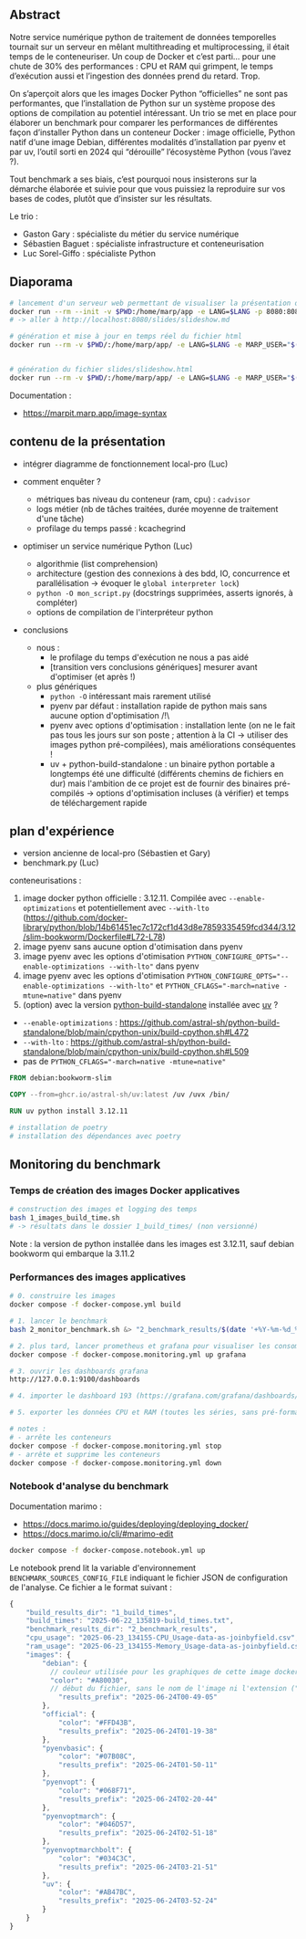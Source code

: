 ## Abstract

Notre service numérique python de traitement de données temporelles tournait sur un serveur en mêlant multithreading et multiprocessing, il était temps de le conteneuriser. Un coup de Docker et c’est parti… pour une chute de 30% des performances : CPU et RAM qui grimpent, le temps d’exécution aussi et l’ingestion des données prend du retard. Trop.

On s’aperçoit alors que les images Docker Python “officielles” ne sont pas performantes, que l’installation de Python sur un système propose des options de compilation au potentiel intéressant. Un trio se met en place pour élaborer un benchmark pour comparer les performances de différentes façon d’installer Python dans un conteneur Docker : image officielle, Python natif d‘une image Debian, différentes modalités d’installation par pyenv et par uv, l’outil sorti en 2024 qui “dérouille” l’écosystème Python (vous l’avez ?).

Tout benchmark a ses biais, c’est pourquoi nous insisterons sur la démarche élaborée et suivie pour que vous puissiez la reproduire sur vos bases de codes, plutôt que d’insister sur les résultats.

Le trio :

- Gaston Gary : spécialiste du métier du service numérique
- Sébastien Baguet : spécialiste infrastructure et conteneurisation
- Luc Sorel-Giffo : spécialiste Python

## Diaporama

```sh
# lancement d'un serveur web permettant de visualiser la présentation dans un navigateur, qui s'auto-rafraichit
docker run --rm --init -v $PWD:/home/marp/app -e LANG=$LANG -p 8080:8080 -p 37717:37717 marpteam/marp-cli -s --html .
# -> aller à http://localhost:8080/slides/slideshow.md

# génération et mise à jour en temps réel du fichier html
docker run --rm -v $PWD/:/home/marp/app/ -e LANG=$LANG -e MARP_USER="$(id -u):$(id -g)" marpteam/marp-cli -w slides/slideshow.md


# génération du fichier slides/slideshow.html
docker run --rm -v $PWD/:/home/marp/app/ -e LANG=$LANG -e MARP_USER="$(id -u):$(id -g)" marpteam/marp-cli slides/slideshow.md
```

Documentation :

- https://marpit.marp.app/image-syntax

## contenu de la présentation

- intégrer diagramme de fonctionnement local-pro (Luc)

- comment enquêter ?
  - métriques bas niveau du conteneur (ram, cpu) : `cadvisor`
  - logs métier (nb de tâches traitées, durée moyenne de traitement d'une tâche)
  - profilage du temps passé : kcachegrind

- optimiser un service numérique Python (Luc)
  - algorithmie (list comprehension)
  - architecture (gestion des connexions à des bdd, IO, concurrence et parallélisation -> évoquer le `global interpreter lock`)
  - `python -O mon_script.py` (docstrings supprimées, asserts ignorés, à compléter)
  - options de compilation de l'interpréteur python

- conclusions
  - nous :
    - le profilage du temps d'exécution ne nous a pas aidé
    - [transition vers conclusions génériques] mesurer avant d'optimiser (et après !)
  - plus génériques
    - `python -O` intéressant mais rarement utilisé
    - pyenv par défaut : installation rapide de python mais sans aucune option d'optimisation /!\
    - pyenv avec options d'optimisation : installation lente (on ne le fait pas tous les jours sur son poste ; attention à la CI -> utiliser des images python pré-compilées), mais améliorations conséquentes !
    - uv + python-build-standalone : un binaire python portable a longtemps été une difficulté (différents chemins de fichiers en dur) mais l'ambition de ce projet est de fournir des binaires pré-compilés -> options d'optimisation incluses (à vérifier) et temps de téléchargement rapide

## plan d'expérience

- version ancienne de local-pro (Sébastien et Gary)
- benchmark.py (Luc)

conteneurisations :

1. image docker python officielle : 3.12.11. Compilée avec `--enable-optimizations` et potentiellement avec `--with-lto` (https://github.com/docker-library/python/blob/14b61451ec7c172cf1d43d8e7859335459fcd344/3.12/slim-bookworm/Dockerfile#L72-L78)
2. image pyenv sans aucune option d'otimisation dans pyenv
3. image pyenv avec les options d'otimisation `PYTHON_CONFIGURE_OPTS="--enable-optimizations --with-lto"` dans pyenv
4. image pyenv avec les options d'otimisation `PYTHON_CONFIGURE_OPTS="--enable-optimizations --with-lto"` et `PYTHON_CFLAGS="-march=native -mtune=native"` dans pyenv
5. (option) avec la version [python-build-standalone](https://github.com/astral-sh/python-build-standalone) installée avec [uv](https://docs.astral.sh/uv/guides/install-python/) ?
  - `--enable-optimizations` : https://github.com/astral-sh/python-build-standalone/blob/main/cpython-unix/build-cpython.sh#L472
  - `--with-lto` : https://github.com/astral-sh/python-build-standalone/blob/main/cpython-unix/build-cpython.sh#L509
  - pas de `PYTHON_CFLAGS="-march=native -mtune=native"`

```Dockerfile
FROM debian:bookworm-slim

COPY --from=ghcr.io/astral-sh/uv:latest /uv /uvx /bin/

RUN uv python install 3.12.11

# installation de poetry
# installation des dépendances avec poetry
```

## Monitoring du benchmark

### Temps de création des images Docker applicatives

```sh
# construction des images et logging des temps
bash 1_images_build_time.sh
# -> résultats dans le dossier 1_build_times/ (non versionné)
```

Note : la version de python installée dans les images est 3.12.11, sauf debian bookworm qui embarque la 3.11.2

### Performances des images applicatives

```sh
# 0. construire les images
docker compose -f docker-compose.yml build

# 1. lancer le benchmark
bash 2_monitor_benchmark.sh &> "2_benchmark_results/$(date '+%Y-%m-%d_%H%M%S')-benchmark_monitoring.txt"

# 2. plus tard, lancer prometheus et grafana pour visualiser les consommations CPU et RAM
docker compose -f docker-compose.monitoring.yml up grafana

# 3. ouvrir les dashboards grafana
http://127.0.0.1:9100/dashboards

# 4. importer le dashboard 193 (https://grafana.com/grafana/dashboards/193-docker-monitoring/) en sélectionnant la source de données Prometheus

# 5. exporter les données CPU et RAM (toutes les séries, sans pré-formatage) en fichier CSV ; les enregistrer dans 2_benchmark_results

# notes :
# - arrête les conteneurs
docker compose -f docker-compose.monitoring.yml stop
# - arrête et supprime les conteneurs
docker compose -f docker-compose.monitoring.yml down
```

### Notebook d'analyse du benchmark

Documentation marimo :

- https://docs.marimo.io/guides/deploying/deploying_docker/
- https://docs.marimo.io/cli/#marimo-edit

```sh
docker compose -f docker-compose.notebook.yml up
```

Le notebook prend lit la variable d'environnement `BENCHMARK_SOURCES_CONFIG_FILE` indiquant le fichier JSON de configuration de l'analyse.
Ce fichier a le format suivant :

```js
{
    "build_results_dir": "1_build_times",
    "build_times": "2025-06-22_135819-build_times.txt",
    "benchmark_results_dir": "2_benchmark_results",
    "cpu_usage": "2025-06-23_134155-CPU_Usage-data-as-joinbyfield.csv",
    "ram_usage": "2025-06-23_134155-Memory_Usage-data-as-joinbyfield.csv",
    "images": {
        "debian": {
          // couleur utilisée pour les graphiques de cette image docker
          "color": "#A80030",
          // début du fichier, sans le nom de l'image ni l'extension ("2025-06-23T02-58-28" pour "2025-06-23T02-58-28_debian.json")
            "results_prefix": "2025-06-24T00-49-05"
        },
        "official": {
            "color": "#FFD43B",
            "results_prefix": "2025-06-24T01-19-38"
        },
        "pyenvbasic": {
            "color": "#07B08C",
            "results_prefix": "2025-06-24T01-50-11"
        },
        "pyenvopt": {
            "color": "#068F71",
            "results_prefix": "2025-06-24T02-20-44"
        },
        "pyenvoptmarch": {
            "color": "#046D57",
            "results_prefix": "2025-06-24T02-51-18"
        },
        "pyenvoptmarchbolt": {
            "color": "#034C3C",
            "results_prefix": "2025-06-24T03-21-51"
        },
        "uv": {
            "color": "#AB47BC",
            "results_prefix": "2025-06-24T03-52-24"
        }
    }
}
```